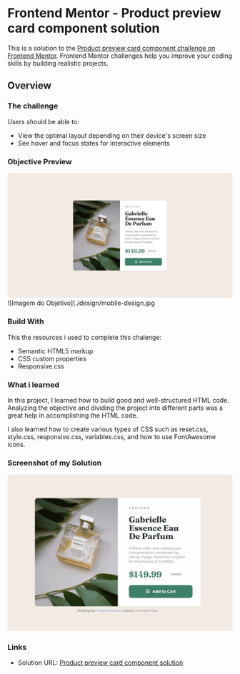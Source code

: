 # Frontend Mentor - Product preview card component solution

This is a solution to the [Product preview card component challenge on Frontend Mentor](https://www.frontendmentor.io/challenges/product-preview-card-component-GO7UmttRfa). Frontend Mentor challenges help you improve your coding skills by building realistic projects. 

## Overview

### The challenge

Users should be able to:

- View the optimal layout depending on their device's screen size
- See hover and focus states for interactive elements

### Objective Preview

![Imagem do Objetivo](./design/desktop-design.jpg)
![Imagem do Objetivo](./design/mobile-design.jpg

### Build With

This the resources i used to complete this chalenge:

- Semantic HTML5 markup
- CSS custom properties
- Responsive.css

### What i learned

In this project, I learned how to build good and well-structured HTML code. Analyzing the objective and dividing the project into different parts was a great help in accomplishing the HTML code.

I also learned how to create various types of CSS such as reset.css, style.css, responsive.css, variables.css, and how to use FontAwesome icons.

### Screenshot of my Solution

![Minha solução](./design/minha-solução.gif)

### Links

- Solution URL: [Product preview card component solution](https://fctexi.github.io/Product-preview-card-/)